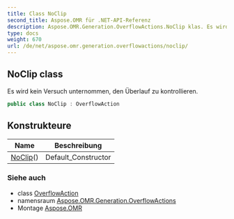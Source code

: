 ```yaml
---
title: Class NoClip
second_title: Aspose.OMR für .NET-API-Referenz
description: Aspose.OMR.Generation.OverflowActions.NoClip klas. Es wird kein Versuch unternommen den Überlauf zu kontrollieren.
type: docs
weight: 670
url: /de/net/aspose.omr.generation.overflowactions/noclip/
---
```

## NoClip class

Es wird kein Versuch unternommen, den Überlauf zu kontrollieren.

```csharp
public class NoClip : OverflowAction
```

## Konstrukteure

| Name | Beschreibung |
| --- | --- |
| [NoClip](noclip/)() | Default_Constructor |

### Siehe auch

* class [OverflowAction](../overflowaction/)
* namensraum [Aspose.OMR.Generation.OverflowActions](../../aspose.omr.generation.overflowactions/)
* Montage [Aspose.OMR](../../)



